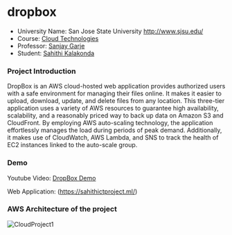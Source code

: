 # dropbox

*	University Name: San Jose State University http://www.sjsu.edu/ 
*	Course: [Cloud Technologies](http://info.sjsu.edu/web-dbgen/catalog/courses/CMPE281.html)
*	Professor: [Sanjay Garje](https://www.linkedin.com/in/sanjaygarje/)
*	Student: [Sahithi Kalakonda](https://www.linkedin.com/in/sahithik14)

### Project Introduction
DropBox is an AWS cloud-hosted web application provides authorized users with a safe environment for managing their files online. It makes it easier to upload, download, update, and delete files from any location. This three-tier application uses a variety of AWS resources to guarantee high availability, scalability, and a reasonably priced way to back up data on Amazon S3 and CloudFront. By employing AWS auto-scaling technology, the application effortlessly manages the load during periods of peak demand. Additionally, it makes use of CloudWatch, AWS Lambda, and SNS to track the health of EC2 instances linked to the auto-scale group.

### Demo
Youtube Video: [DropBox Demo](https://www.youtube.com/watch?v=La5XdLTHq_o)

Web Application: (https://sahithictproject.ml/)

### AWS Architecture of the project
![CloudProject1]([https://viewer.diagrams.net/index.html?tags=%7B%7D&highlight=0000ff&edit=_blank&layers=1&nav=1&title=Untitled%20Diagram.drawio#R7V1bl6K4Fv419dguAgmXx1Kre3pWzzl9ph7m8uKiMKVMoziAdelffxIkCEkso0UAsXp6Vss2csm3986%2BZXNjTVYvXxJ%2Fs%2FwtnuPoxjTmLzfW9MY0AfAg%2BYdSXncUG5o7wiIJ58WgPeE%2B%2FIkLolFQt%2BEcp7WBWRxHWbipE4N4vcZBVqP5SRI%2F14c9xlH9qht%2FgQXCfeBHIvWPcJ4td1QXGXv6LzhcLNmVgVF8s%2FLZ4IKQLv15%2FFwhWXc31iSJ42z3afUywRGdPDYvu999PvBteWMJXmcqP9ikweyT%2B%2FdfP71%2Ff4Wr7eLpf798%2FlSc5cmPtsUDb1OcpMUdZ69sGtIfOAvo8xg31jjeZlG4xpNyyilxkfjzkNzKJI7ihNDW8Zr8dvwY70k3poUgGtuQ0NMsiX9gfnAYRZXBruMBzyb0uZ8u8by40BNOspAA9M1%2FwNH3OA2zMF6T7x7iLItXlQG3UbigX2TxhlD94igg94jJBcbLbBWRY1DcZMF6wGTHxcPTS%2FrpZvegj%2BELvY8xwXJDv1y9LCjbj%2FznFI7IzW%2FJY%2Fn0fma7abTGmzik17t7IpdN88sJsDEMyG3jlwqpgPELjlc4S17JkOJbr%2BCoQqRMWJzhec%2BgVjFkWeFNRvMLkViUJ95zDflQMM4JTGQKTPQ2%2FwjTKU5SPsU7cTF4BqgAJ%2BWiiGOMEvGmOIdjU8MArjuVcMUqDXw8yn%2B1ScIUj4KISsjM32wicpn86u%2FnBqfODRaEAjcgGTeYmrjBOs4NeD2%2FpbqZTmrkp2kY1GFN4u16XuJ9cI7wvKa7xRk6MgWMluCIgPFU1%2FiyeSmu8J2y6x6AUuUzefQ4QUvjbRLg4ldVDX3kRBbkTpT5yQJnwolymMrHPh85KCB3y3NqBUTCnpmCNFaFpSAJAsXL3Sqcz%2Bllxs%2FLMMP3Gz%2Bg13wmQqXOHCcIEKrPumsIAgQl3ANcTQKETlSnufbMbwKNyV9yq5Pd%2F4gMnVDKyEQSoozmiEQgDiP%2FANkVeKKM5ohEIA6jR%2Byu60QZzUHiHfO%2FBpJfA%2B7XaHrIuuHMGPLfZ4oovxRMp0T9TgRRIN885n8uxpZJ8E5pfQ3o%2FYzJ4e5TfZS%2FIurh8bUZMRQWMktNDnkl2Zgc2sflUMoruhGWAGYR0yLezh%2BTmE4%2Fz5Wf](https://rb.gy/c4ct6)https://rb.gy/c4ct6)
